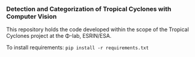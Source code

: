 ### Detection and Categorization of Tropical Cyclones with Computer Vision
This repository holds the code developed within the scope of the Tropical Cyclones project at the Φ-lab, ESRIN/ESA.

To install requirements: `pip install -r requirements.txt`
